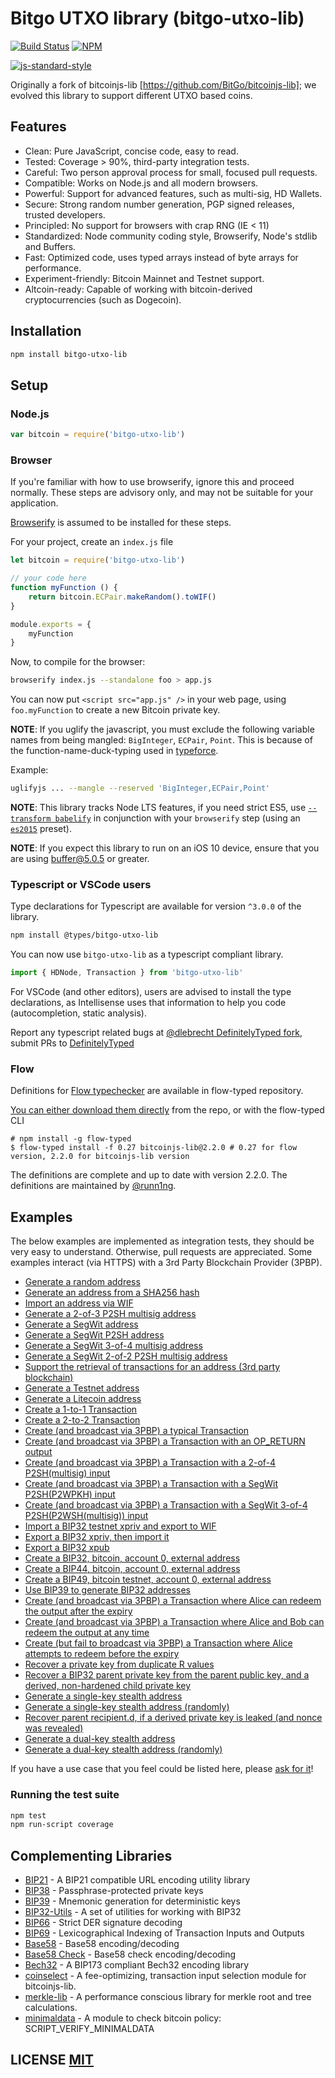 # Bitgo UTXO library (bitgo-utxo-lib)
[![Build Status](https://travis-ci.org/BitGo/bitgo-utxo-lib.png?branch=master)](https://travis-ci.org/BitGo/bitgo-utxo-lib)
[![NPM](https://img.shields.io/npm/v/bitgo-utxo-lib.svg)](https://www.npmjs.org/package/bitgo-utxo-lib)

[![js-standard-style](https://cdn.rawgit.com/feross/standard/master/badge.svg)](https://github.com/feross/standard)

Originally a fork of bitcoinjs-lib [https://github.com/BitGo/bitcoinjs-lib]; we evolved this library to support different UTXO based coins.


## Features
- Clean: Pure JavaScript, concise code, easy to read.
- Tested: Coverage > 90%, third-party integration tests.
- Careful: Two person approval process for small, focused pull requests.
- Compatible: Works on Node.js and all modern browsers.
- Powerful: Support for advanced features, such as multi-sig, HD Wallets.
- Secure: Strong random number generation, PGP signed releases, trusted developers.
- Principled: No support for browsers with crap RNG (IE < 11)
- Standardized: Node community coding style, Browserify, Node's stdlib and Buffers.
- Fast: Optimized code, uses typed arrays instead of byte arrays for performance.
- Experiment-friendly: Bitcoin Mainnet and Testnet support.
- Altcoin-ready: Capable of working with bitcoin-derived cryptocurrencies (such as Dogecoin).


## Installation
``` bash
npm install bitgo-utxo-lib
```

## Setup
### Node.js
``` javascript
var bitcoin = require('bitgo-utxo-lib')
```

### Browser
If you're familiar with how to use browserify, ignore this and proceed normally.
These steps are advisory only,  and may not be suitable for your application.

[Browserify](https://github.com/substack/node-browserify) is assumed to be installed for these steps.

For your project, create an `index.js` file
``` javascript
let bitcoin = require('bitgo-utxo-lib')

// your code here
function myFunction () {
	return bitcoin.ECPair.makeRandom().toWIF()
}

module.exports = {
	myFunction
}
```

Now, to compile for the browser:
``` bash
browserify index.js --standalone foo > app.js
```

You can now put `<script src="app.js" />` in your web page,  using `foo.myFunction` to create a new Bitcoin private key.

**NOTE**: If you uglify the javascript, you must exclude the following variable names from being mangled: `BigInteger`, `ECPair`, `Point`.
This is because of the function-name-duck-typing used in [typeforce](https://github.com/dcousens/typeforce).

Example:
``` bash
uglifyjs ... --mangle --reserved 'BigInteger,ECPair,Point'
```

**NOTE**: This library tracks Node LTS features,  if you need strict ES5,  use [`--transform babelify`](https://github.com/babel/babelify) in conjunction with your `browserify` step (using an [`es2015`](http://babeljs.io/docs/plugins/preset-es2015/) preset).

**NOTE**: If you expect this library to run on an iOS 10 device, ensure that you are using [buffer@5.0.5](https://github.com/feross/buffer/pull/155) or greater.


### Typescript or VSCode users
Type declarations for Typescript are available for version `^3.0.0` of the library.
``` bash
npm install @types/bitgo-utxo-lib
```

You can now use `bitgo-utxo-lib` as a typescript compliant library.
``` javascript
import { HDNode, Transaction } from 'bitgo-utxo-lib'
```

For VSCode (and other editors), users are advised to install the type declarations, as Intellisense uses that information to help you code (autocompletion, static analysis).

Report any typescript related bugs at [@dlebrecht DefinitelyTyped fork](https://github.com/dlebrecht/DefinitelyTyped),  submit PRs to [DefinitelyTyped](https://github.com/DefinitelyTyped/DefinitelyTyped)


### Flow
Definitions for [Flow typechecker](https://flowtype.org/) are available in flow-typed repository.

[You can either download them directly](https://github.com/flowtype/flow-typed/blob/master/definitions/npm/bitcoinjs-lib_v2.x.x/flow_v0.17.x-/bitcoinjs-lib_v2.x.x.js) from the repo, or with the flow-typed CLI

    # npm install -g flow-typed
    $ flow-typed install -f 0.27 bitcoinjs-lib@2.2.0 # 0.27 for flow version, 2.2.0 for bitcoinjs-lib version

The definitions are complete and up to date with version 2.2.0. The definitions are maintained by [@runn1ng](https://github.com/runn1ng).

## Examples
The below examples are implemented as integration tests, they should be very easy to understand.
Otherwise, pull requests are appreciated.
Some examples interact (via HTTPS) with a 3rd Party Blockchain Provider (3PBP).

- [Generate a random address](https://github.com/BitGo/bitgo-utxo-lib/blob/master/test/integration/addresses.js#L12)
- [Generate an address from a SHA256 hash](https://github.com/BitGo/bitgo-utxo-lib/blob/master/test/integration/addresses.js#L19)
- [Import an address via WIF](https://github.com/BitGo/bitgo-utxo-lib/blob/master/test/integration/addresses.js#L29)
- [Generate a 2-of-3 P2SH multisig address](https://github.com/BitGo/bitgo-utxo-lib/blob/master/test/integration/addresses.js#L36)
- [Generate a SegWit address](https://github.com/BitGo/bitgo-utxo-lib/blob/master/test/integration/addresses.js#L50)
- [Generate a SegWit P2SH address](https://github.com/BitGo/bitgo-utxo-lib/blob/master/test/integration/addresses.js#L60)
- [Generate a SegWit 3-of-4 multisig address](https://github.com/BitGo/bitgo-utxo-lib/blob/master/test/integration/addresses.js#L71)
- [Generate a SegWit 2-of-2 P2SH multisig address](https://github.com/BitGo/bitgo-utxo-lib/blob/master/test/integration/addresses.js#L86)
- [Support the retrieval of transactions for an address (3rd party blockchain)](https://github.com/BitGo/bitgo-utxo-lib/blob/master/test/integration/addresses.js#L100)
- [Generate a Testnet address](https://github.com/BitGo/bitgo-utxo-lib/blob/master/test/integration/addresses.js#L121)
- [Generate a Litecoin address](https://github.com/BitGo/bitgo-utxo-lib/blob/master/test/integration/addresses.js#L131)
- [Create a 1-to-1 Transaction](https://github.com/BitGo/bitgo-utxo-lib/blob/master/test/integration/transactions.js#L14)
- [Create a 2-to-2 Transaction](https://github.com/BitGo/bitgo-utxo-lib/blob/master/test/integration/transactions.js#L28)
- [Create (and broadcast via 3PBP) a typical Transaction](https://github.com/BitGo/bitgo-utxo-lib/blob/master/test/integration/transactions.js#L46)
- [Create (and broadcast via 3PBP) a Transaction with an OP\_RETURN output](https://github.com/BitGo/bitgo-utxo-lib/blob/master/test/integration/transactions.js#L88)
- [Create (and broadcast via 3PBP) a Transaction with a 2-of-4 P2SH(multisig) input](https://github.com/BitGo/bitgo-utxo-lib/blob/master/test/integration/transactions.js#L115)
- [Create (and broadcast via 3PBP) a Transaction with a SegWit P2SH(P2WPKH) input](https://github.com/BitGo/bitgo-utxo-lib/blob/master/test/integration/transactions.js#L151)
- [Create (and broadcast via 3PBP) a Transaction with a SegWit 3-of-4 P2SH(P2WSH(multisig)) input](https://github.com/BitGo/bitgo-utxo-lib/blob/master/test/integration/transactions.js#L183)
- [Import a BIP32 testnet xpriv and export to WIF](https://github.com/BitGo/bitgo-utxo-lib/blob/master/test/integration/bip32.js#L8)
- [Export a BIP32 xpriv, then import it](https://github.com/BitGo/bitgo-utxo-lib/blob/master/test/integration/bip32.js#L15)
- [Export a BIP32 xpub](https://github.com/BitGo/bitgo-utxo-lib/blob/master/test/integration/bip32.js#L26)
- [Create a BIP32, bitcoin, account 0, external address](https://github.com/BitGo/bitgo-utxo-lib/blob/master/test/integration/bip32.js#L35)
- [Create a BIP44, bitcoin, account 0, external address](https://github.com/BitGo/bitgo-utxo-lib/blob/master/test/integration/bip32.js#L50)
- [Create a BIP49, bitcoin testnet, account 0, external address](https://github.com/BitGo/bitgo-utxo-lib/blob/master/test/integration/bip32.js#L66)
- [Use BIP39 to generate BIP32 addresses](https://github.com/BitGo/bitgo-utxo-lib/blob/master/test/integration/bip32.js#L83)
- [Create (and broadcast via 3PBP) a Transaction where Alice can redeem the output after the expiry](https://github.com/BitGo/bitgo-utxo-lib/blob/master/test/integration/cltv.js#L37)
- [Create (and broadcast via 3PBP) a Transaction where Alice and Bob can redeem the output at any time](https://github.com/BitGo/bitgo-utxo-lib/blob/master/test/integration/cltv.js#L71)
- [Create (but fail to broadcast via 3PBP) a Transaction where Alice attempts to redeem before the expiry](https://github.com/BitGo/bitgo-utxo-lib/blob/master/test/integration/cltv.js#L104)
- [Recover a private key from duplicate R values](https://github.com/BitGo/bitgo-utxo-lib/blob/master/test/integration/crypto.js#L14)
- [Recover a BIP32 parent private key from the parent public key, and a derived, non-hardened child private key](https://github.com/BitGo/bitgo-utxo-lib/blob/master/test/integration/crypto.js#L115)
- [Generate a single-key stealth address](https://github.com/BitGo/bitgo-utxo-lib/blob/master/test/integration/stealth.js#L70:)
- [Generate a single-key stealth address (randomly)](https://github.com/BitGo/bitgo-utxo-lib/blob/master/test/integration/stealth.js#L89:)
- [Recover parent recipient.d, if a derived private key is leaked (and nonce was revealed)](https://github.com/BitGo/bitgo-utxo-lib/blob/master/test/integration/stealth.js#L105)
- [Generate a dual-key stealth address](https://github.com/BitGo/bitgo-utxo-lib/blob/master/test/integration/stealth.js#L122)
- [Generate a dual-key stealth address (randomly)](https://github.com/BitGo/bitgo-utxo-lib/blob/master/test/integration/stealth.js#L145)

If you have a use case that you feel could be listed here, please [ask for it](https://github.com/BitGo/bitgo-utxo-lib/issues/new)!

### Running the test suite

``` bash
npm test
npm run-script coverage
```

## Complementing Libraries
- [BIP21](https://github.com/bitcoinjs/bip21) - A BIP21 compatible URL encoding utility library
- [BIP38](https://github.com/bitcoinjs/bip38) - Passphrase-protected private keys
- [BIP39](https://github.com/bitcoinjs/bip39) - Mnemonic generation for deterministic keys
- [BIP32-Utils](https://github.com/bitcoinjs/bip32-utils) - A set of utilities for working with BIP32
- [BIP66](https://github.com/bitcoinjs/bip66) - Strict DER signature decoding
- [BIP69](https://github.com/bitcoinjs/bip69) - Lexicographical Indexing of Transaction Inputs and Outputs
- [Base58](https://github.com/cryptocoinjs/bs58) - Base58 encoding/decoding
- [Base58 Check](https://github.com/bitcoinjs/bs58check) - Base58 check encoding/decoding
- [Bech32](https://github.com/bitcoinjs/bech32) - A BIP173 compliant Bech32 encoding library
- [coinselect](https://github.com/bitcoinjs/coinselect) - A fee-optimizing, transaction input selection module for bitcoinjs-lib.
- [merkle-lib](https://github.com/bitcoinjs/merkle-lib) - A performance conscious library for merkle root and tree calculations.
- [minimaldata](https://github.com/bitcoinjs/minimaldata) - A module to check bitcoin policy: SCRIPT_VERIFY_MINIMALDATA


## LICENSE [MIT](LICENSE)
